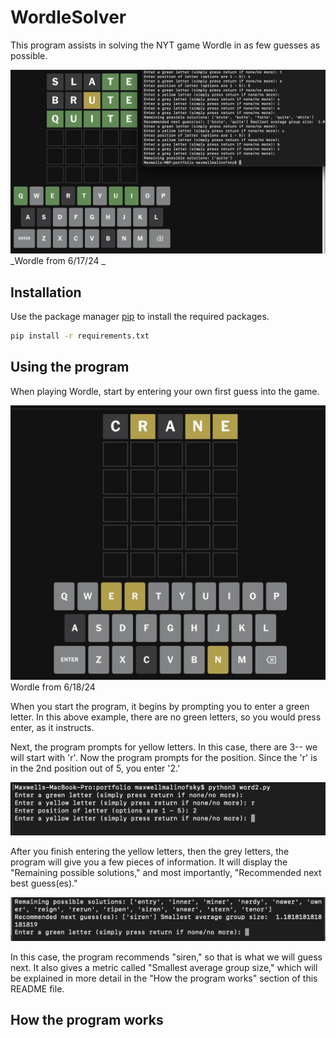 # WordleSolver

This program assists in solving the NYT game Wordle in as few guesses as possible. 

![image](./WordleSolverPic1)
_Wordle from 6/17/24
_

## Installation

Use the package manager [pip](https://pip.pypa.io/en/stable/) to install the required packages.

```bash
pip install -r requirements.txt
```

## Using the program

When playing Wordle, start by entering your own first guess into the game. 

![image](./WordlePic2.png)
Wordle from 6/18/24

When you start the program, it begins by prompting you to enter a green letter. In this above example, there are no green letters, so you would press enter, as it instructs.

Next, the program prompts for yellow letters. In this case, there are 3-- we will start with 'r'. Now the program prompts for the position. Since the 'r' is in the 2nd position out of 5, you enter '2.'

![image](./Wordlepic3.png)

After you finish entering the yellow letters, then the grey letters, the program will give you a few pieces of information. It will display the "Remaining possible solutions," and most importantly, "Recommended next best guess(es)." 

![image](./Wordlepic4.png)

In this case, the program recommends "siren," so that is what we will guess next. It also gives a metric called "Smallest average group size," which will be explained in more detail in the "How the program works" section of this README file. 







## How the program works


